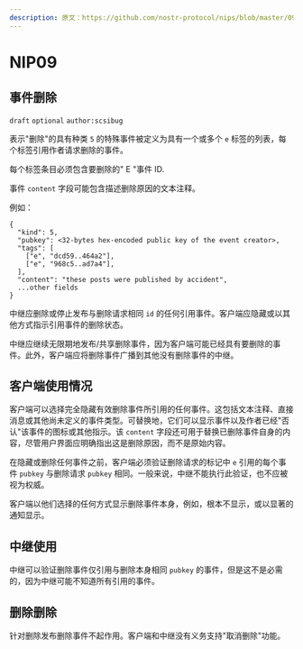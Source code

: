 ```yaml
---
description: 原文：https://github.com/nostr-protocol/nips/blob/master/09.md
---
```


# NIP09

## 事件删除

`draft` `optional` `author:scsibug`

表示"删除"的具有种类 `5` 的特殊事件被定义为具有一个或多个 `e` 标签的列表，每个标签引用作者请求删除的事件。

每个标签条目必须包含要删除的" E "事件 ID.

事件 `content` 字段可能包含描述删除原因的文本注释。

例如：

```
{
  "kind": 5,
  "pubkey": <32-bytes hex-encoded public key of the event creator>,
  "tags": [
    ["e", "dcd59..464a2"],
    ["e", "968c5..ad7a4"],
  ],
  "content": "these posts were published by accident",
  ...other fields
}
```

中继应删除或停止发布与删除请求相同 `id` 的任何引用事件。客户端应隐藏或以其他方式指示引用事件的删除状态。

中继应继续无限期地发布/共享删除事件，因为客户端可能已经具有要删除的事件。此外，客户端应将删除事件广播到其他没有删除事件的中继。

## 客户端使用情况

客户端可以选择完全隐藏有效删除事件所引用的任何事件。这包括文本注释、直接消息或其他尚未定义的事件类型。可替换地，它们可以显示事件以及作者已经"否认"该事件的图标或其他指示。该 `content` 字段还可用于替换已删除事件自身的内容，尽管用户界面应明确指出这是删除原因，而不是原始内容。

在隐藏或删除任何事件之前，客户端必须验证删除请求的标记中 `e` 引用的每个事件 `pubkey` 与删除请求 `pubkey` 相同。一般来说，中继不能执行此验证，也不应被视为权威。

客户端以他们选择的任何方式显示删除事件本身，例如，根本不显示，或以显著的通知显示。

## 中继使用

中继可以验证删除事件仅引用与删除本身相同 `pubkey` 的事件，但是这不是必需的，因为中继可能不知道所有引用的事件。

## 删除删除

针对删除发布删除事件不起作用。客户端和中继没有义务支持"取消删除"功能。
